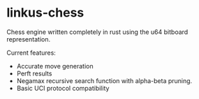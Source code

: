 # linkus-chess
Chess engine written completely in rust using the u64 bitboard representation.


Current features:

- Accurate move generation
- Perft results
- Negamax recursive search function with alpha-beta pruning.
- Basic UCI protocol compatibility
